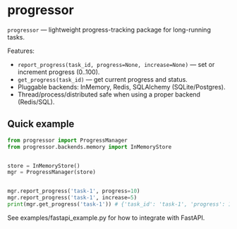 # progressor


`progressor` — lightweight progress-tracking package for long-running tasks.


Features:
- `report_progress(task_id, progress=None, increase=None)` — set or increment progress (0..100).
- `get_progress(task_id)` — get current progress and status.
- Pluggable backends: InMemory, Redis, SQLAlchemy (SQLite/Postgres).
- Thread/process/distributed safe when using a proper backend (Redis/SQL).


## Quick example
```python
from progressor import ProgressManager
from progressor.backends.memory import InMemoryStore


store = InMemoryStore()
mgr = ProgressManager(store)


mgr.report_progress('task-1', progress=10)
mgr.report_progress('task-1', increase=5)
print(mgr.get_progress('task-1')) # {'task_id': 'task-1', 'progress': 15, 'status': 'in_progress'}
```


See examples/fastapi_example.py for how to integrate with FastAPI.
```